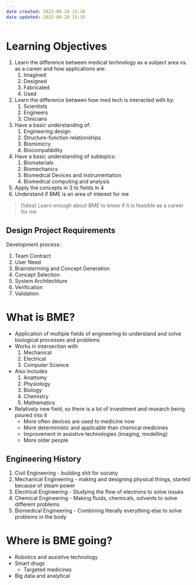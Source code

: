 ```yaml
---
date created: 2023-08-28 15:30
date updated: 2023-08-28 15:35
---
```


# Learning Objectives

1. Learn the difference between medical technology as a subject area vs. as a career and how applications are:
   1. Imagined
   2. Designed
   3. Fabricated
   4. Used
2. Learn the difference between how med tech is interacted with by:
   1. Scientists
   2. Engineers
   3. Clinicians
3. Have a basic understanding of:
   1. Engineering design
   2. Structure-function relationships
   3. Biomimicry
   4. Biocompatibility
4. Have a basic understanding of subtopics:
   1. Biomaterials
   2. Biomechanics
   3. Biomedical Devices and instrumentation
   4. Biomedical computing and analysis
5. Apply the concepts in 3 to fields in 4
6. Understand if BME is an area of interest for me

> [!idea]
> Learn enough about BME to know if it is feasible as a career for me

## Design Project Requirements
Development process:
1. Team Contract
2. User Need
3. Brainstorming and Concept Generation
4. Concept Selection
5. System Architechture
6. Verification
7. Validation

# What is BME?
- Application of multiple fields of engineering to understand and solve biological processes and problems
- Works in intersection with
	1. Mechanical
	2. Electrical
	3. Computer Science
- Also includes
	1. Anattomy
	2. Physiology
	3. Biology
	4. Chemistry
	5. Mathematics
- Relatively new field, so there is a lot of investment and research being poured into it
	- More often devices are used to medicine now
	- More deterministic and applicable than chemical medicines
	- Improvement in assistive technologies (imaging, modelling)
	- More older people

## Engineering History
1. Civil Engineering - building shit for society
2. Mechanical Engineering - making and designing physical things, started because of steam power
3. Electrical Engineering - Studying the flow of electrons to solve issues
4. Chemical Engineering - Making fluids, chemicals, solvents to solve different problems
6. Biomedical Engineering - Combining literally everything else to solve problems in the body

# Where is BME going?
- Robotics and assistive technology
- Smart drugs
	- Targeted medicines
- Big data and analytical 